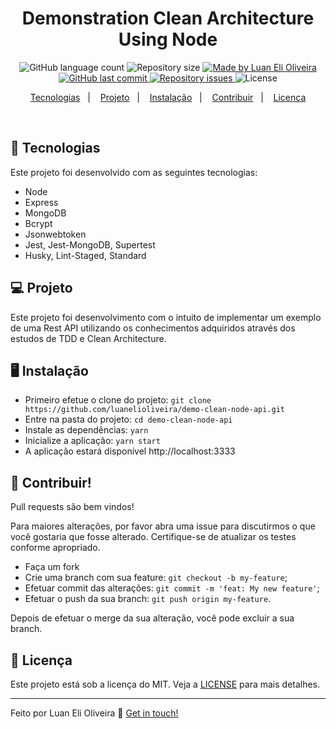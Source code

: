 <h1 align="center">
    Demonstration Clean Architecture Using Node
</h1>

<p align="center">
  <img alt="GitHub language count" src="https://img.shields.io/github/languages/count/luanelioliveira/demo-clean-node-api?color=%2304D361">

  <img alt="Repository size" src="https://img.shields.io/github/repo-size/luanelioliveira/demo-clean-node-api">

  <a href="https://www.linkedin.com/in/luanoliveira/" target="_blank">
    <img alt="Made by Luan Eli Oliveira" src="https://img.shields.io/badge/made%20by-Luan%20Eli%20Oliveira-brightgreen">
  </a>

  <a href="https://github.com/luanelioliveira/demo-clean-node-api/commits/master">
    <img alt="GitHub last commit" src="https://img.shields.io/github/last-commit/luanelioliveira/demo-clean-node-api">
  </a>

  <a href="https://github.com/luanelioliveira/demo-clean-node-api/issues">
    <img alt="Repository issues" src="https://img.shields.io/github/issues/luanelioliveira/demo-clean-node-api">
  </a>

  <img alt="License" src="https://img.shields.io/badge/license-MIT-brightgreen">
</p>
<p align="center">
  <a href="#rocket-tecnologias">Tecnologias</a>&nbsp;&nbsp;&nbsp;|&nbsp;&nbsp;&nbsp;
  <a href="#-projeto">Projeto</a>&nbsp;&nbsp;&nbsp;|&nbsp;&nbsp;&nbsp;
  <a href="#-instalacao">Instalação</a>&nbsp;&nbsp;&nbsp;|&nbsp;&nbsp;&nbsp;
  <a href="#-contribuir">Contribuir</a>&nbsp;&nbsp;&nbsp;|&nbsp;&nbsp;&nbsp;
  <a href="#memo-licenca">Licença</a>
</p>

<br>

## :rocket: Tecnologias

Este projeto foi desenvolvido com as seguintes tecnologias:

- Node
- Express
- MongoDB
- Bcrypt
- Jsonwebtoken
- Jest, Jest-MongoDB, Supertest
- Husky, Lint-Staged, Standard

## 💻 Projeto

<p>
Este projeto foi desenvolvimento com o intuito de implementar um exemplo de uma Rest API utilizando os conhecimentos adquiridos através dos estudos de TDD e Clean Architecture.
</p>

## :desktop_computer: Instalação

- Primeiro efetue o clone do projeto: `git clone https://github.com/luanelioliveira/demo-clean-node-api.git`
- Entre na pasta do projeto: `cd demo-clean-node-api`
- Instale as dependências: `yarn`
- Inicialize a aplicação: `yarn start`
- A aplicação estará disponível http://localhost:3333

## 🤔 Contribuir!

Pull requests são bem vindos!

Para maiores alterações, por favor abra uma issue para discutirmos o que você gostaria que fosse alterado.
Certifique-se de atualizar os testes conforme apropriado.

- Faça um fork
- Crie uma branch com sua feature: `git checkout -b my-feature`;
- Efetuar commit das alterações: `git commit -m 'feat: My new feature'`;
- Efetuar o push da sua branch: `git push origin my-feature`.

Depois de efetuar o merge da sua alteração, você pode excluir a sua branch.

## :memo: Licença

Este projeto está sob a licença do MIT.
Veja a [LICENSE](LICENSE) para mais detalhes.

---

Feito por Luan Eli Oliveira :wave: [Get in touch!](https://www.linkedin.com/in/luanoliveira/)
